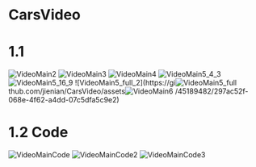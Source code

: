 # CarsVideo
# 1.1
![VideoMain2](https://github.com/jienian/CarsVideo/assets/45189482/6d2b6e81-cd09-4d8d-b739-2f206908c7f8)
![VideoMain3](https://github.com/jienian/CarsVideo/assets/45189482/3491e9db-ceaa-4af6-b537-926ff2130e1c)
![VideoMain4](https://github.com/jienian/CarsVideo/assets/45189482/69bee4d3-45b5-4d8b-beea-8f557831f200)
![VideoMain5_4_3](https://github.com/jienian/CarsVideo/assets/45189482/1a6f54e4-3147-4dbb-a9f2-96abe273dc42)
![VideoMain5_16_9](https://github.com/jienian/CarsVideo/assets/45189482/c6d4dd12-4b74-4ce7-b9af-43aaab1e2287)
![VideoMain5_full_2](https://gi![VideoMain5_full](https://github.com/jienian/CarsVideo/assets/45189482/df22490b-0ef8-46ff-aad7-60fcdf89d023)
thub.com/jienian/CarsVideo/assets![VideoMain6](https://github.com/jienian/CarsVideo/assets/45189482/42c65a0a-9c66-4727-9785-788f85e1d301)
/45189482/297ac52f-068e-4f62-a4dd-07c5dfa5c9e2)


# 1.2 Code
![VideoMainCode](https://github.com/jienian/CarsVideo/assets/45189482/418abc91-2f2f-44c1-b18e-e98d0498615c)
![VideoMainCode2](https://github.com/jienian/CarsVideo/assets/45189482/c58870e3-0306-451b-b240-3f4107c5abe1)
![VideoMainCode3](https://github.com/jienian/CarsVideo/assets/45189482/2f2034ac-36dc-4fb8-8831-8804753d7845)
